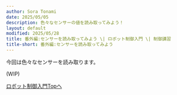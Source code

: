 ```yaml
---
author: Sora Tonami
date: 2025/05/05
description: 色々なセンサーの値を読み取ってみよう！
layout: default
modified: 2025/05/28
title: 番外編:センサーを読み取ってみよう \| ロボット制御入門 \| 制御講習
title-short: 番外編:センサーを読み取ってみよう
---
```


今回は色々なセンサーを読み取ります。

(WIP)

[ロボット制御入門Topへ](..#%E3%83%AD%E3%83%9C%E3%83%83%E3%83%88%E5%88%B6%E5%BE%A1%E5%85%A5%E9%96%80)

